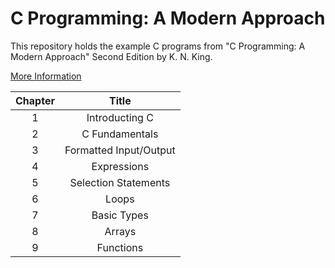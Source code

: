 # C Programming: A Modern Approach

This repository holds the example C programs from "C Programming: A Modern Approach" Second Edition by K. N. King.

[More Information](http://knking.com/books/c2/index.html)

| Chapter | Title                  |
|:-------:|:----------------------:|
| 1       | Introducting C         |
| 2       | C Fundamentals         |
| 3       | Formatted Input/Output |
| 4       | Expressions            |
| 5       | Selection Statements   |
| 6       | Loops                  |
| 7       | Basic Types            |
| 8       | Arrays                 |
| 9       | Functions              |